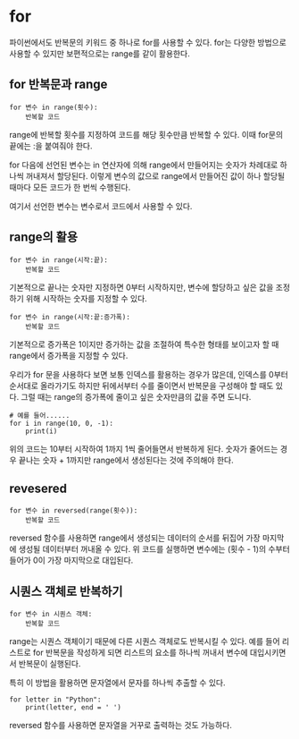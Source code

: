 # for
  
파이썬에서도 반복문의 키워드 중 하나로 for를 사용할 수 있다. for는 다양한 방법으로 사용할 수 있지만 보편적으로는 range를 같이 활용한다.  
  
## for 반복문과 range
  
	for 변수 in range(횟수):
	    반복할 코드
  
range에 반복할 횟수를 지정하여 코드를 해당 횟수만큼 반복할 수 있다. 이때 for문의 끝에는 :을 붙여줘야 한다.  
  
for 다음에 선언된 변수는 in 연산자에 의해 range에서 만들어지는 숫자가 차례대로 하나씩 꺼내져서 할당된다. 이렇게 변수의 값으로 range에서 만들어진 값이 하나 할당될 때마다 모든 코드가 한 번씩 수행된다.  
  
여기서 선언한 변수는 변수로서 코드에서 사용할 수 있다.  
  
## range의 활용
  
	for 변수 in range(시작:끝):
	    반복할 코드
  
기본적으로 끝나는 숫자만 지정하면 0부터 시작하지만, 변수에 할당하고 싶은 값을 조정하기 위해 시작하는 숫자를 지정할 수 있다.  
  
	for 변수 in range(시작:끝:증가폭):
	    반복할 코드
  
기본적으로 증가폭은 1이지만 증가하는 값을 조절하여 특수한 형태를 보이고자 할 때 range에서 증가폭을 지정할 수 있다.  
  
우리가 for 문을 사용하다 보면 보통 인덱스를 활용하는 경우가 많은데, 인덱스를 0부터 순서대로 올라가기도 하지만 뒤에서부터 수를 줄이면서 반복문을 구성해야 할 때도 있다. 그럴 때는 range의 증가폭에 줄이고 싶은 숫자만큼의 값을 주면 도니다.  
  
	# 예를 들어......
	for i in range(10, 0, -1):
	    print(i)
  
위의 코드는 10부터 시작하여 1까지 1씩 줄어들면서 반복하게 된다. 숫자가 줄어드는 경우 끝나는 숫자 + 1까지만 range에서 생성된다는 것에 주의해야 한다.  
  
## revesered
  
	for 변수 in reversed(range(횟수)):
	    반복할 코드
  
reversed 함수를 사용하면 range에서 생성되는 데이터의 순서를 뒤집어 가장 마지막에 생성될 데이터부터 꺼내올 수 있다. 위 코드를 실행하면 변수에는 (횟수 - 1)의 수부터 들어가 0이 가장 마지막으로 대입된다.  
  
## 시퀀스 객체로 반복하기
  
	for 변수 in 시퀀스 객체:
	    반복할 코드
  
range는 시퀀스 객체이기 때문에 다른 시퀀스 객체로도 반복시킬 수 있다. 예를 들어 리스트로 for 반복문을 작성하게 되면 리스트의 요소를 하나씩 꺼내서 변수에 대입시키면서 반복문이 실행된다.  
  
특히 이 방법을 활용하면 문자열에서 문자를 하나씩 추출할 수 있다.  
  
	for letter in "Python":
	    print(letter, end = ' ')
  
reversed 함수를 사용하면 문자열을 거꾸로 출력하는 것도 가능하다.
